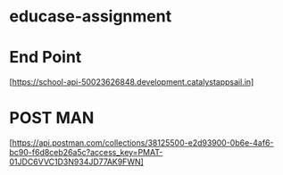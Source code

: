 # educase-assignment

# End Point 
[https://school-api-50023626848.development.catalystappsail.in]
# POST MAN
[https://api.postman.com/collections/38125500-e2d93900-0b6e-4af6-bc90-f6d8ceb26a5c?access_key=PMAT-01JDC6VVC1D3N934JD77AK9FWN]
